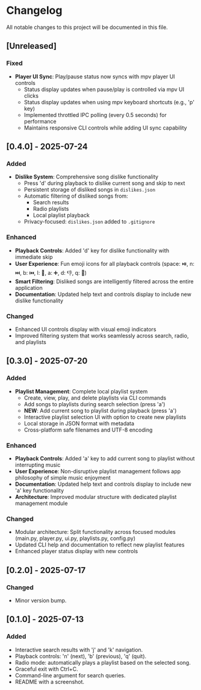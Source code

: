 # Changelog

All notable changes to this project will be documented in this file.

## [Unreleased]

### Fixed

- **Player UI Sync**: Play/pause status now syncs with mpv player UI controls
  - Status display updates when pause/play is controlled via mpv UI clicks
  - Status display updates when using mpv keyboard shortcuts (e.g., 'p' key)
  - Implemented throttled IPC polling (every 0.5 seconds) for performance
  - Maintains responsive CLI controls while adding UI sync capability

## [0.4.0] - 2025-07-24

### Added

- **Dislike System**: Comprehensive song dislike functionality
  - Press 'd' during playback to dislike current song and skip to next
  - Persistent storage of disliked songs in `dislikes.json`
  - Automatic filtering of disliked songs from:
    - Search results
    - Radio playlists  
    - Local playlist playback
  - Privacy-focused: `dislikes.json` added to `.gitignore`

### Enhanced

- **Playback Controls**: Added 'd' key for dislike functionality with immediate skip
- **User Experience**: Fun emoji icons for all playback controls (space: ⏯️, n: ⏭️, b: ⏮️, l: 📜, a: ➕, d: 👎, q: 🚪)
- **Smart Filtering**: Disliked songs are intelligently filtered across the entire application
- **Documentation**: Updated help text and controls display to include new dislike functionality

### Changed

- Enhanced UI controls display with visual emoji indicators
- Improved filtering system that works seamlessly across search, radio, and playlists

## [0.3.0] - 2025-07-20

### Added

- **Playlist Management**: Complete local playlist system
  - Create, view, play, and delete playlists via CLI commands
  - Add songs to playlists during search selection (press 'a')
  - **NEW**: Add current song to playlist during playback (press 'a')
  - Interactive playlist selection UI with option to create new playlists
  - Local storage in JSON format with metadata
  - Cross-platform safe filenames and UTF-8 encoding

### Enhanced

- **Playback Controls**: Added 'a' key to add current song to playlist without interrupting music
- **User Experience**: Non-disruptive playlist management follows app philosophy of simple music enjoyment
- **Documentation**: Updated help text and controls display to include new 'a' key functionality
- **Architecture**: Improved modular structure with dedicated playlist management module

### Changed

- Modular architecture: Split functionality across focused modules (main.py, player.py, ui.py, playlists.py, config.py)
- Updated CLI help and documentation to reflect new playlist features
- Enhanced player status display with new controls

## [0.2.0] - 2025-07-17

### Changed

- Minor version bump.

## [0.1.0] - 2025-07-13

### Added

- Interactive search results with 'j' and 'k' navigation.
- Playback controls: 'n' (next), 'b' (previous), 'q' (quit).
- Radio mode: automatically plays a playlist based on the selected song.
- Graceful exit with Ctrl+C.
- Command-line argument for search queries.
- README with a screenshot.